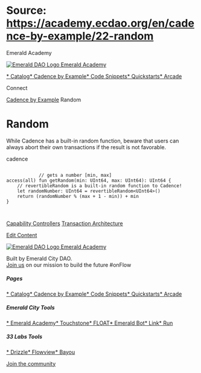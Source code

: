 # Source: https://academy.ecdao.org/en/cadence-by-example/22-random

Emerald Academy





[![Emerald DAO Logo](/ea-logo.png)
Emerald Academy](/en/)


[* Catalog](/en/catalog)[* Cadence by Example](/en/cadence-by-example)[* Code Snippets](/en/snippets)[* Quickstarts](/en/quickstarts)[* Arcade](https://arcade.ecdao.org)

Connect



[Cadence by Example](/en/cadence-by-example)
Random

# Random

While Cadence has a built-in random function, beware that users can always abort their own transactions if the result is not favorable.

cadence

```
		
			// gets a number [min, max]
access(all) fun getRandom(min: UInt64, max: UInt64): UInt64 {
    // revertibleRandom is a built-in random function to Cadence!
    let randomNumber: UInt64 = revertibleRandom<UInt64>()
    return (randomNumber % (max + 1 - min)) + min
}
		 
	
```

[Capability Controllers](/en/cadence-by-example/21-capability-controllers)
[Transaction Architecture](/en/cadence-by-example/23-transaction-architecture)

[Edit Content](https://github.com/emerald-dao/emerald-academy-v2/tree/main/src/lib/content/cadence-by-example/en/22-random.md)



[![Emerald DAO Logo](/ea-logo.png)
Emerald Academy](/en/)

Built by Emerald City DAO.  
[Join us](https://discord.gg/emerald-city-906264258189332541) on our mission to build the future #onFlow

##### Pages

[* Catalog](/en/catalog)[* Cadence by Example](/en/cadence-by-example)[* Code Snippets](/en/snippets)[* Quickstarts](/en/quickstarts)[* Arcade](https://arcade.ecdao.org)


##### Emerald City Tools

[* Emerald Academy](https://academy.ecdao.org/)[* Touchstone](https://touchstone.city/)[* FLOAT](https://floats.city/)[* Emerald Bot](https://bot.ecdao.org/)[* Link](https://link.ecdao.org/)[* Run](https://run.ecdao.org/)


##### 33 Labs Tools

[* Drizzle](https://drizzle33.app/)[* Flowview](https://flowview.app/)[* Bayou](https://bayou33.app/)

[Join the community](https://discord.gg/emerald-city-906264258189332541)